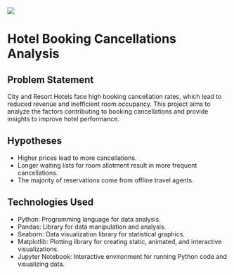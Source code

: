 <img src="https://www.makeinsurvey.com/assets/img/portfolio/hotelier-2.gif">

# Hotel Booking Cancellations Analysis

## Problem Statement
City and Resort Hotels face high booking cancellation rates, which lead to reduced revenue and inefficient room occupancy. This project aims to analyze the factors contributing to booking cancellations and provide insights to improve hotel performance.


## Hypotheses
- Higher prices lead to more cancellations.
- Longer waiting lists for room allotment result in more frequent cancellations.
- The majority of reservations come from offline travel agents.

## Technologies Used
- Python: Programming language for data analysis.
- Pandas: Library for data manipulation and analysis.
- Seaborn: Data visualization library for statistical graphics.
- Matplotlib: Plotting library for creating static, animated, and interactive visualizations.
- Jupyter Notebook: Interactive environment for running Python code and visualizing data.
